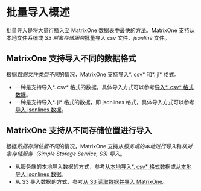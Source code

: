 # 批量导入概述

批量导入是将大量行插入至 MatrixOne 数据表中最快的方法。MatrixOne 支持从本地文件系统或 *S3 对象存储服务*批量导入 *csv* 文件、*jsonline* 文件。

## MatrixOne 支持导入不同的数据格式

根据*数据文件类型不同*的情况，MatrixOne 支持导入*. csv* 和*. jl* 格式。

- 一种是支持导入*. csv* 格式的数据，具体导入方式可以参考[导入*. csv* 格式数据](load-csv.md)。
- 一种是支持导入*. jl* 格式的数据，即 jsonlines 格式，具体导入方式可以参考[导入 jsonlines 数据](load-jsonline.md)。

## MatrixOne 支持从不同存储位置进行导入

根据*数据存储位置不同*的情况，MatrixOne 支持从*服务端的本地进行导入*和*从对象存储服务（Simple Storage Service, S3) 导入*。

- 从服务端的本地导入数据的方式，参考[从本地导入*. csv* 格式数据](load-csv.md)或[从本地导入 jsonlines 数据](load-jsonline.md)。
- 从 S3 导入数据的方式，参考[从 S3 读取数据并导入 MatrixOne](load-s3.md)。
